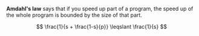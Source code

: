**Amdahl's law** says that if you speed up part of a program, the speed up of the whole program is bounded by the size of that part. 

$$
\frac{1}{s + \frac{1-s}{p}} \leqslant \frac{1}{s}
$$